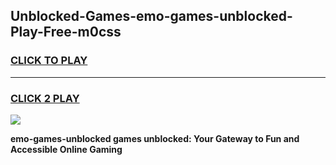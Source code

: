 
## Unblocked-Games-emo-games-unblocked-Play-Free-m0css
<h3>
<a href="https://premium76.site?title=emo-games-unblocked&ref=21A">CLICK TO PLAY</a></h3>
<hr>

<h3>
<a href="https://premium76.site?title=emo-games-unblocked&ref=21A">CLICK 2 PLAY</a>
  
</h3>

<a href="https://premium76.site?title=emo-games-unblocked&ref=21A"><img src="https://clearcache.store/games.png"></a>


**emo-games-unblocked games unblocked: Your Gateway to Fun and Accessible Online Gaming**
